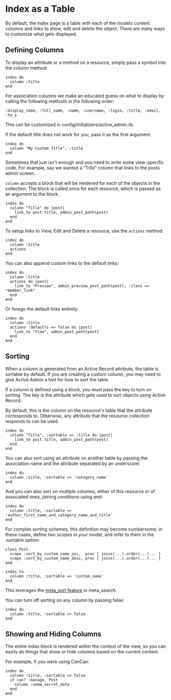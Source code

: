 <!-- Please don't edit this file. It will be clobbered. -->

# Index as a Table

By default, the index page is a table with each of the models content columns and links to
show, edit and delete the object. There are many ways to customize what gets
displayed.

## Defining Columns

To display an attribute or a method on a resource, simply pass a symbol into the
column method:

    index do
      column :title
    end

For association columns we make an educated guess on what to display by
calling the following methods in the following order:

    :display_name, :full_name, :name, :username, :login, :title, :email, :to_s

This can be customized in config/initializers/active_admin.rb.

If the default title does not work for you, pass it as the first argument:

    index do
      column "My Custom Title", :title
    end

Sometimes that just isn't enough and you need to write some view-specific code.
For example, say we wanted a "Title" column that links to the posts admin screen.

`column` accepts a block that will be rendered for each of the objects in the collection.
The block is called once for each resource, which is passed as an argument to the block.

    index do
      column "Title" do |post|
        link_to post.title, admin_post_path(post)
      end
    end

To setup links to View, Edit and Delete a resource, use the `actions` method:

    index do
      column :title
      actions
    end

You can also append custom links to the default links:

    index do
      column :title
      actions do |post|
        link_to "Preview", admin_preview_post_path(post), :class => "member_link"
      end
    end

Or forego the default links entirely:

    index do
      column :title
      actions :defaults => false do |post|
        link_to "View", admin_post_path(post)
      end
    end

## Sorting

When a column is generated from an Active Record attribute, the table is
sortable by default. If you are creating a custom column, you may need to give
Active Admin a hint for how to sort the table.

If a column is defined using a block, you must pass the key to turn on sorting. The key
is the attribute which gets used to sort objects using Active Record.

By default, this is the column on the resource's table that the attribute corresponds to.
Otherwise, any attribute that the resource collection responds to can be used.

    index do
      column "Title", :sortable => :title do |post|
        link_to post.title, admin_post_path(post)
      end
    end

You can also sort using an attribute on another table by passing the
association name and the attribute separated by an underscore:

    index do
      column :title, :sortable => 'category_name'
    end

And you can also sort on multiple columns, either of this resource or
of associated ones, joining conditions using _and_:

    index do
      column :title, :sortable => 'author_first_name_and_category_name_and_title'
    end

For complex sorting schemes, this definition may become cumbersome: in
these cases, define two scopes in your model, and refer to them in the
:sortable option:

    class Post
      scope :sort_by_custom_name_asc,  proc { joins(...).order(...)... }
      scope :sort_by_custom_name_desc, proc { joins(...).order(...)... }
    end

    index to
      column :title, :sortable => 'custom_name'
    end

This leverages the [meta_sort feature](https://github.com/ernie/meta_search/#sorting-columns)
in meta_search.

You can turn off sorting on any column by passing false:

    index do
      column :title, :sortable => false
    end

## Showing and Hiding Columns

The entire index block is rendered within the context of the view, so you can
easily do things that show or hide columns based on the current context.

For example, if you were using CanCan:

    index do
      column :title, :sortable => false
      if can? :manage, Post
        column :some_secret_data
      end
    end
